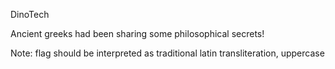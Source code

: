 DinoTech

Ancient greeks had been sharing some philosophical secrets!

Note: flag should be interpreted as traditional latin transliteration, uppercase
